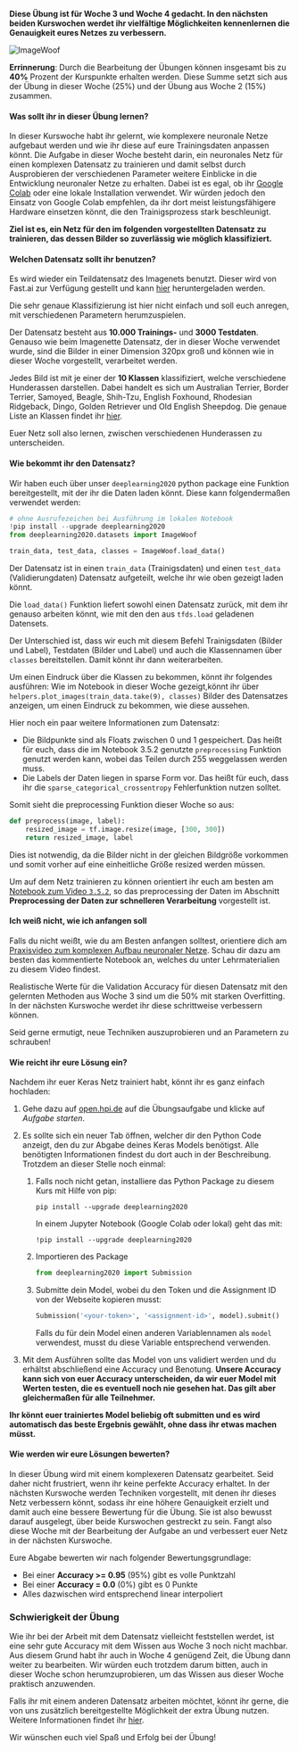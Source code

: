 **Diese Übung ist für Woche 3 und Woche 4 gedacht. In den nächsten beiden Kurswochen werdet ihr vielfältige Möglichkeiten kennenlernen die Genauigkeit eures Netzes zu verbessern.**

![ImageWoof](https://drive.google.com/uc?id=1UVjiie92RMAcsmSgRpNugANX2m7nJOIx)

**Errinnerung**: Durch die Bearbeitung der Übungen können insgesamt bis zu **40%** Prozent der Kurspunkte erhalten werden. Diese Summe setzt sich aus der Übung in dieser Woche (25%) und der Übung aus Woche 2 (15%) zusammen.

#### Was sollt ihr in dieser Übung lernen?

In dieser Kurswoche habt ihr gelernt, wie komplexere neuronale Netze aufgebaut werden und wie ihr diese auf eure Trainingsdaten anpassen könnt. Die Aufgabe in dieser Woche besteht darin, ein neuronales Netz für einen komplexen Datensatz zu trainieren und damit selbst durch Ausprobieren der verschiedenen Parameter weitere Einblicke in die Entwicklung neuronaler Netze zu erhalten. Dabei ist es egal, ob ihr [Google Colab](https://colab.research.google.com/) oder eine lokale Installation verwendet. Wir würden jedoch den Einsatz von Google Colab empfehlen, da ihr dort meist leistungsfähigere Hardware einsetzen könnt, die den Trainigsprozess stark beschleunigt.

**Ziel ist es, ein Netz für den im folgenden vorgestellten Datensatz zu trainieren, das dessen Bilder so zuverlässig wie möglich klassifiziert.**

#### Welchen Datensatz sollt ihr benutzen?

Es wird wieder ein Teildatensatz des Imagenets benutzt. Dieser wird von Fast.ai zur Verfügung gestellt und kann [hier](https://github.com/fastai/imagenette) heruntergeladen werden.

Die sehr genaue Klassifizierung ist hier nicht einfach und soll euch anregen, mit verschiedenen Parametern herumzuspielen. 

Der Datensatz besteht aus **10.000 Trainings-** und **3000 Testdaten**. Genauso wie beim Imagenette Datensatz, der in dieser Woche verwendet wurde, sind die Bilder in einer Dimension 320px groß und können wie in dieser Woche vorgestellt, verarbeitet werden. 

Jedes Bild ist mit je einer der **10 Klassen** klassifiziert, welche verschiedene Hunderassen darstellen. Dabei handelt es sich um Australian Terrier, Border Terrier, Samoyed, Beagle, Shih-Tzu, English Foxhound, Rhodesian Ridgeback, Dingo, Golden Retriever und Old English Sheepdog. Die genaue Liste an Klassen findet ihr [hier](https://github.com/fastai/imagenette). 

Euer Netz soll also lernen, zwischen verschiedenen Hunderassen zu unterscheiden.

#### Wie bekommt ihr den Datensatz?

Wir haben euch über unser `deeplearning2020` python package eine Funktion bereitgestellt, mit der ihr die Daten laden könnt. Diese kann folgendermaßen verwendet werden:

```python
# ohne Ausrufezeichen bei Ausführung im lokalen Notebook
!pip install --upgrade deeplearning2020
from deeplearning2020.datasets import ImageWoof

train_data, test_data, classes = ImageWoof.load_data()
```
Der Datensatz ist in einen `train_data` (Trainigsdaten) und einen `test_data` (Validierungdaten) Datensatz aufgeteilt, welche ihr wie oben gezeigt laden könnt.

Die `load_data()` Funktion liefert sowohl einen Datensatz zurück, mit dem ihr genauso arbeiten könnt, wie mit den den aus `tfds.load` geladenen Datensets.

Der Unterschied ist, dass wir euch mit diesem Befehl Trainigsdaten (Bilder und Label), Testdaten (Bilder und Label) und auch die Klassennamen über `classes` bereitstellen. Damit könnt ihr dann weiterarbeiten.

Um einen Eindruck über die Klassen zu bekommen, könnt ihr folgendes ausführen:
Wie im Notebook in dieser Woche gezeigt,könnt ihr über `helpers.plot_images(train_data.take(9), classes)` Bilder des Datensatzes anzeigen, um einen Eindruck zu bekommen, wie diese aussehen.


Hier noch ein paar weitere Informationen zum Datensatz:
- Die Bildpunkte sind als Floats zwischen 0 und 1 gespeichert. Das heißt für euch, dass die im Notebook 3.5.2 genutzte `preprocessing` Funktion genutzt werden kann, wobei das Teilen durch 255 weggelassen werden muss.
- Die Labels der Daten liegen in sparse Form vor. Das heißt für euch, dass ihr die `sparse_categorical_crossentropy` Fehlerfunktion nutzen solltet.

Somit sieht die preprocessing Funktion dieser Woche so aus:
```python
def preprocess(image, label):
    resized_image = tf.image.resize(image, [300, 300])
    return resized_image, label
```
Dies ist notwendig, da die Bilder nicht in der gleichen Bildgröße vorkommen und somit vorher auf eine einheitliche Größe resized werden müssen.

Um auf dem Netz trainieren zu können orientiert ihr euch am besten am [Notebook zum Video `3.5.2`](https://colab.research.google.com/drive/18BGSjiQ9h7-XJ45HNV0iK2coaRTd8AQk), so das preprocessing der Daten im Abschnitt **Preprocessing der Daten zur schnelleren Verarbeitung** vorgestellt ist.

#### Ich weiß nicht, wie ich anfangen soll

Falls du nicht weißt, wie du am Besten anfangen solltest, orientiere dich am [Praxisvideo zum komplexen Aufbau neuronaler Netze](https://colab.research.google.com/drive/18BGSjiQ9h7-XJ45HNV0iK2coaRTd8AQk). Schau dir dazu am besten das kommentierte Notebook an, welches du unter Lehrmaterialien zu diesem Video findest.

Realistische Werte für die Validation Accuracy für diesen Datensatz mit den gelernten Methoden aus Woche 3 sind um die 50% mit starken Overfitting. In der nächsten Kurswoche werdet ihr diese schrittweise verbessern können.

Seid gerne ermutigt, neue Techniken auszuprobieren und an Parametern zu schrauben!

#### Wie reicht ihr eure Lösung ein?

Nachdem ihr euer Keras Netz trainiert habt, könnt ihr es ganz einfach hochladen:

1. Gehe dazu auf [open.hpi.de](https://open.hpi.de/) auf die Übungsaufgabe und klicke auf *Aufgabe starten*.
2. Es sollte sich ein neuer Tab öffnen, welcher dir den Python Code anzeigt, den du zur Abgabe deines Keras Models benötigst. Alle benötigten Informationen findest du dort auch in der Beschreibung. Trotzdem an dieser Stelle noch einmal:
    1. Falls noch nicht getan, installiere das Python Package zu diesem Kurs mit Hilfe von pip:
        ```
        pip install --upgrade deeplearning2020
        ```

        In einem Jupyter Notebook (Google Colab oder lokal) geht das mit:
        ```
        !pip install --upgrade deeplearning2020
        ```
    2. Importieren des Package
        ```python
        from deeplearning2020 import Submission
        ```
    3. Submitte dein Model, wobei du den Token und die Assignment ID von der Webseite kopieren musst:
        ```python
        Submission('<your-token>', '<assignment-id>', model).submit()
        ```
        Falls du für dein Model einen anderen Variablennamen als `model` verwendest, musst du diese Variable entsprechend verwenden.

3. Mit dem Ausführen sollte das Model von uns validiert werden und du erhältst abschließend eine Accuracy und Benotung. **Unsere Accuracy kann sich von euer Accuracy unterscheiden, da wir euer Model mit Werten testen, die es eventuell noch nie gesehen hat. Das gilt aber gleichermaßen für alle Teilnehmer.**

**Ihr könnt euer trainiertes Model beliebig oft submitten und es wird automatisch das beste Ergebnis gewählt, ohne dass ihr etwas machen müsst.**

#### Wie werden wir eure Lösungen bewerten?

In dieser Übung wird mit einem komplexeren Datensatz gearbeitet. Seid daher nicht frustriert, wenn ihr keine perfekte Accuracy erhaltet. In der nächsten Kurswoche werden Techniken vorgestellt, mit denen ihr dieses Netz verbessern könnt, sodass ihr eine höhere Genauigkeit erzielt und damit auch eine bessere Bewertung für die Übung. Sie ist also bewusst darauf ausgelegt, über beide Kurswochen gestreckt zu sein. Fangt also diese Woche mit der Bearbeitung der Aufgabe an und verbessert euer Netz in der nächsten Kurswoche.

Eure Abgabe bewerten wir nach folgender Bewertungsgrundlage:

- Bei einer **Accuracy >= 0.95** (95%) gibt es volle Punktzahl
- Bei einer **Accuracy = 0.0** (0%) gibt es 0 Punkte
- Alles dazwischen wird entsprechend linear interpoliert

### Schwierigkeit der Übung

Wie ihr bei der Arbeit mit dem Datensatz vielleicht feststellen werdet, ist eine sehr gute Accuracy mit dem Wissen aus Woche 3 noch nicht machbar. Aus diesem Grund habt ihr auch in Woche 4 genügend Zeit, die Übung dann weiter zu bearbeiten. Wir würden euch trotzdem darum bitten, auch in dieser Woche schon herumzuprobieren, um das Wissen aus dieser Woche praktisch anzuwenden.

Falls ihr mit einem anderen Datensatz arbeiten möchtet, könnt ihr gerne, die von uns zusätzlich bereitgestellte Möglichkeit der extra Übung nutzen. Weitere Informationen findet ihr [hier](https://open.hpi.de/courses/neuralnets2020/items/3vh2FG4fjjKKNPA2GnoQ8r).

Wir wünschen euch viel Spaß und Erfolg bei der Übung!
